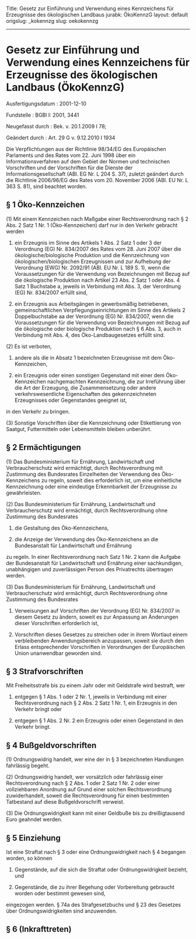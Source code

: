 Title: Gesetz zur Einführung und Verwendung eines Kennzeichens für Erzeugnisse des
  ökologischen Landbaus
jurabk: ÖkoKennzG
layout: default
origslug: _kokennzg
slug: oekokennzg

---

# Gesetz zur Einführung und Verwendung eines Kennzeichens für Erzeugnisse des ökologischen Landbaus (ÖkoKennzG)

Ausfertigungsdatum
:   2001-12-10

Fundstelle
:   BGBl I: 2001, 3441

Neugefasst durch
:   Bek. v. 20.1.2009 I 78;

Geändert durch
:   Art. 29 G v. 9.12.2010 I 1934

Die Verpflichtungen aus der Richtlinie 98/34/EG des Europäischen
Parlaments und des Rates vom 22. Juni 1998 über ein
Informationsverfahren auf dem Gebiet der Normen und technischen
Vorschriften und der Vorschriften für die Dienste der
Informationsgesellschaft (ABl. EG Nr. L 204 S. 37), zuletzt geändert
durch die Richtlinie 2006/96/EG des Rates vom 20. November 2006 (ABl.
EU Nr. L 363 S. 81), sind beachtet worden.


## § 1 Öko-Kennzeichen

(1) Mit einem Kennzeichen nach Maßgabe einer Rechtsverordnung nach § 2
Abs. 2 Satz 1 Nr. 1 (Öko-Kennzeichen) darf nur in den Verkehr gebracht
werden

1.  ein Erzeugnis im Sinne des Artikels 1 Abs. 2 Satz 1 oder 3 der
    Verordnung (EG) Nr. 834/2007 des Rates vom 28. Juni 2007 über die
    ökologische/biologische Produktion und die Kennzeichnung von
    ökologischen/biologischen Erzeugnissen und zur Aufhebung der
    Verordnung (EWG) Nr. 2092/91 (ABl. EU Nr. L 189 S. 1), wenn die
    Voraussetzungen für die Verwendung von Bezeichnungen mit Bezug auf die
    ökologische Produktion nach Artikel 23 Abs. 2 Satz 1 oder Abs. 4 Satz
    1 Buchstabe a, jeweils in Verbindung mit Abs. 3, der Verordnung (EG)
    Nr. 834/2007 erfüllt sind,


2.  ein Erzeugnis aus Arbeitsgängen in gewerbsmäßig betriebenen,
    gemeinschaftlichen Verpflegungseinrichtungen im Sinne des Artikels 2
    Doppelbuchstabe aa der Verordnung (EG) Nr. 834/2007, wenn die
    Voraussetzungen für die Verwendung von Bezeichnungen mit Bezug auf die
    ökologische oder biologische Produktion nach § 6 Abs. 3, auch in
    Verbindung mit Abs. 4, des Öko-Landbaugesetzes erfüllt sind.




(2) Es ist verboten,

1.  andere als die in Absatz 1 bezeichneten Erzeugnisse mit dem Öko-
    Kennzeichen,


2.  ein Erzeugnis oder einen sonstigen Gegenstand mit einer dem Öko-
    Kennzeichen nachgemachten Kennzeichnung, die zur Irreführung über die
    Art der Erzeugung, die Zusammensetzung oder andere verkehrswesentliche
    Eigenschaften des gekennzeichneten Erzeugnisses oder Gegenstandes
    geeignet ist,



in den Verkehr zu bringen.

(3) Sonstige Vorschriften über die Kennzeichnung oder Etikettierung
von Saatgut, Futtermitteln oder Lebensmitteln bleiben unberührt.


## § 2 Ermächtigungen

(1) Das Bundesministerium für Ernährung, Landwirtschaft und
Verbraucherschutz wird ermächtigt, durch Rechtsverordnung mit
Zustimmung des Bundesrates Einzelheiten der Verwendung des Öko-
Kennzeichens zu regeln, soweit dies erforderlich ist, um eine
einheitliche Kennzeichnung oder eine eindeutige Erkennbarkeit der
Erzeugnisse zu gewährleisten.

(2) Das Bundesministerium für Ernährung, Landwirtschaft und
Verbraucherschutz wird ermächtigt, durch Rechtsverordnung ohne
Zustimmung des Bundesrates

1.  die Gestaltung des Öko-Kennzeichens,


2.  die Anzeige der Verwendung des Öko-Kennzeichens an die Bundesanstalt
    für Landwirtschaft und Ernährung



zu regeln. In einer Rechtsverordnung nach Satz 1 Nr. 2 kann die
Aufgabe der Bundesanstalt für Landwirtschaft und Ernährung einer
sachkundigen, unabhängigen und zuverlässigen Person des Privatrechts
übertragen werden.

(3) Das Bundesministerium für Ernährung, Landwirtschaft und
Verbraucherschutz wird ermächtigt, durch Rechtsverordnung ohne
Zustimmung des Bundesrates

1.  Verweisungen auf Vorschriften der Verordnung (EG) Nr. 834/2007 in
    diesem Gesetz zu ändern, soweit es zur Anpassung an Änderungen dieser
    Vorschriften erforderlich ist,


2.  Vorschriften dieses Gesetzes zu streichen oder in ihrem Wortlaut einem
    verbleibenden Anwendungsbereich anzupassen, soweit sie durch den
    Erlass entsprechender Vorschriften in Verordnungen der Europäischen
    Union unanwendbar geworden sind.





## § 3 Strafvorschriften

Mit Freiheitsstrafe bis zu einem Jahr oder mit Geldstrafe wird
bestraft, wer

1.  entgegen § 1 Abs. 1 oder 2 Nr. 1, jeweils in Verbindung mit einer
    Rechtsverordnung nach § 2 Abs. 2 Satz 1 Nr. 1, ein Erzeugnis in den
    Verkehr bringt oder


2.  entgegen § 1 Abs. 2 Nr. 2 ein Erzeugnis oder einen Gegenstand in den
    Verkehr bringt.





## § 4 Bußgeldvorschriften

(1) Ordnungswidrig handelt, wer eine der in § 3 bezeichneten
Handlungen fahrlässig begeht.

(2) Ordnungswidrig handelt, wer vorsätzlich oder fahrlässig einer
Rechtsverordnung nach § 2 Abs. 1 oder 2 Satz 1 Nr. 2 oder einer
vollziehbaren Anordnung auf Grund einer solchen Rechtsverordnung
zuwiderhandelt, soweit die Rechtsverordnung für einen bestimmten
Tatbestand auf diese Bußgeldvorschrift verweist.

(3) Die Ordnungswidrigkeit kann mit einer Geldbuße bis zu
dreißigtausend Euro geahndet werden.


## § 5 Einziehung

Ist eine Straftat nach § 3 oder eine Ordnungswidrigkeit nach § 4
begangen worden, so können

1.  Gegenstände, auf die sich die Straftat oder Ordnungswidrigkeit
    bezieht, und


2.  Gegenstände, die zu ihrer Begehung oder Vorbereitung gebraucht worden
    oder bestimmt gewesen sind,



eingezogen werden. § 74a des Strafgesetzbuchs und § 23 des Gesetzes
über Ordnungswidrigkeiten sind anzuwenden.


## § 6 (Inkrafttreten)


